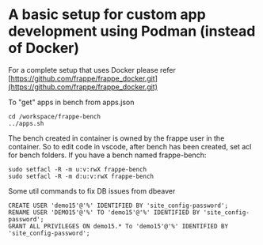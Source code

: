 # A basic setup for custom app development using Podman (instead of Docker)

For a complete setup that uses Docker please refer [https://github.com/frappe/frappe_docker.git](https://github.com/frappe/frappe_docker.git)

To "get" apps in bench from apps.json
```
cd /workspace/frappe-bench
../apps.sh
```
The bench created in container is owned by the frappe user in the container. So to edit code in vscode, after bench has been created, set acl for bench folders. If you have a bench named frappe-bench:
```
sudo setfacl -R -m u:v:rwX frappe-bench
sudo setfacl -R -m d:u:v:rwX frappe-bench
```
Some util commands to fix DB issues from dbeaver
```
CREATE USER 'demo15'@'%' IDENTIFIED BY 'site_config-password';
RENAME USER 'DEMO15'@'%' TO 'demo15'@'%' IDENTIFIED BY 'site_config-password';
GRANT ALL PRIVILEGES ON demo15.* To 'demo15'@'%' IDENTIFIED BY 'site_config-password';
```